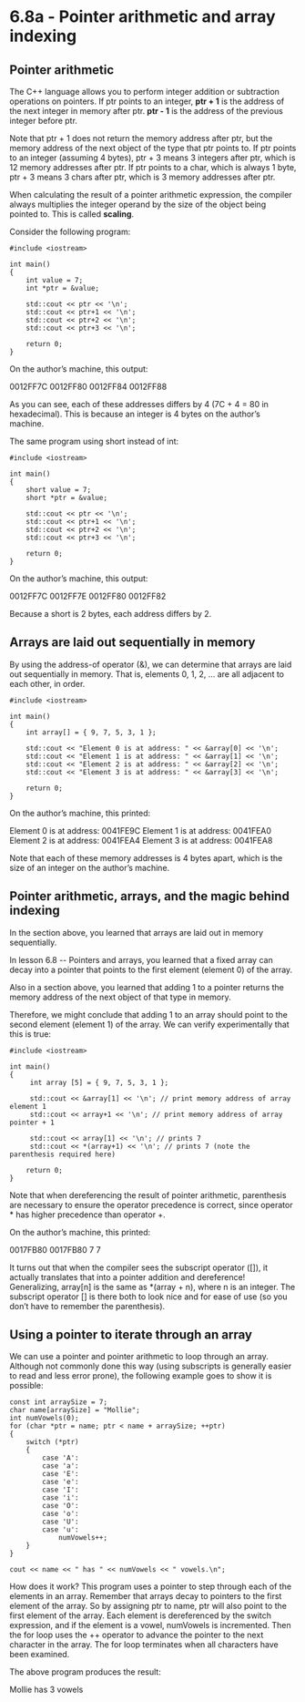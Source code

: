 
# 6.8a - Pointer arithmetic and array indexing

## Pointer arithmetic

The C++ language allows you to perform integer addition or subtraction operations on pointers. If ptr points to an integer, **ptr + 1** is the address of the next integer in memory after ptr. **ptr - 1** is the address of the previous integer before ptr.

Note that ptr + 1 does not return the memory address after ptr, but the memory address of the next object of the type that ptr points to. If ptr points to an integer (assuming 4 bytes), ptr + 3 means 3 integers after ptr, which is 12 memory addresses after ptr. If ptr points to a char, which is always 1 byte, ptr + 3 means 3 chars after ptr, which is 3 memory addresses after ptr.

When calculating the result of a pointer arithmetic expression, the compiler always multiplies the integer operand by the size of the object being pointed to. This is called **scaling**.

Consider the following program:


```
#include <iostream>

int main()
{
    int value = 7;
    int *ptr = &value;

    std::cout << ptr << '\n';
    std::cout << ptr+1 << '\n';
    std::cout << ptr+2 << '\n';
    std::cout << ptr+3 << '\n';

    return 0;
}
```

On the author’s machine, this output:

0012FF7C
0012FF80
0012FF84
0012FF88

As you can see, each of these addresses differs by 4 (7C + 4 = 80 in hexadecimal). This is because an integer is 4 bytes on the author’s machine.

The same program using short instead of int:

```
#include <iostream>

int main()
{
    short value = 7;
    short *ptr = &value;

    std::cout << ptr << '\n';
    std::cout << ptr+1 << '\n';
    std::cout << ptr+2 << '\n';
    std::cout << ptr+3 << '\n';

    return 0;
}
```

On the author’s machine, this output:

0012FF7C
0012FF7E
0012FF80
0012FF82

Because a short is 2 bytes, each address differs by 2.


## Arrays are laid out sequentially in memory

By using the address-of operator (&), we can determine that arrays are laid out sequentially in memory. That is, elements 0, 1, 2, … are all adjacent to each other, in order.

```
#include <iostream>

int main()
{
    int array[] = { 9, 7, 5, 3, 1 };

    std::cout << "Element 0 is at address: " << &array[0] << '\n';
    std::cout << "Element 1 is at address: " << &array[1] << '\n';
    std::cout << "Element 2 is at address: " << &array[2] << '\n';
    std::cout << "Element 3 is at address: " << &array[3] << '\n';

    return 0;
}
```

On the author’s machine, this printed:

Element 0 is at address: 0041FE9C
Element 1 is at address: 0041FEA0
Element 2 is at address: 0041FEA4
Element 3 is at address: 0041FEA8

Note that each of these memory addresses is 4 bytes apart, which is the size of an integer on the author’s machine.


## Pointer arithmetic, arrays, and the magic behind indexing

In the section above, you learned that arrays are laid out in memory sequentially.

In lesson 6.8 -- Pointers and arrays, you learned that a fixed array can decay into a pointer that points to the first element (element 0) of the array.

Also in a section above, you learned that adding 1 to a pointer returns the memory address of the next object of that type in memory.

Therefore, we might conclude that adding 1 to an array should point to the second element (element 1) of the array. We can verify experimentally that this is true:

```
#include <iostream>

int main()
{
     int array [5] = { 9, 7, 5, 3, 1 };

     std::cout << &array[1] << '\n'; // print memory address of array element 1
     std::cout << array+1 << '\n'; // print memory address of array pointer + 1

     std::cout << array[1] << '\n'; // prints 7
     std::cout << *(array+1) << '\n'; // prints 7 (note the parenthesis required here)

    return 0;
}
```

Note that when dereferencing the result of pointer arithmetic, parenthesis are necessary to ensure the operator precedence is correct, since operator * has higher precedence than operator +.

On the author’s machine, this printed:

0017FB80
0017FB80
7
7

It turns out that when the compiler sees the subscript operator ([]), it actually translates that into a pointer addition and dereference! Generalizing, array[n] is the same as *(array + n), where n is an integer. The subscript operator [] is there both to look nice and for ease of use (so you don’t have to remember the parenthesis).


## Using a pointer to iterate through an array

We can use a pointer and pointer arithmetic to loop through an array. Although not commonly done this way (using subscripts is generally easier to read and less error prone), the following example goes to show it is possible:

```
const int arraySize = 7;
char name[arraySize] = "Mollie";
int numVowels(0);
for (char *ptr = name; ptr < name + arraySize; ++ptr)
{
    switch (*ptr)
    {
        case 'A':
        case 'a':
        case 'E':
        case 'e':
        case 'I':
        case 'i':
        case 'O':
        case 'o':
        case 'U':
        case 'u':
            numVowels++;
    }
}

cout << name << " has " << numVowels << " vowels.\n";
```

How does it work? This program uses a pointer to step through each of the elements in an array. Remember that arrays decay to pointers to the first element of the array. So by assigning ptr to name, ptr will also point to the first element of the array. Each element is dereferenced by the switch expression, and if the element is a vowel, numVowels is incremented. Then the for loop uses the ++ operator to advance the pointer to the next character in the array. The for loop terminates when all characters have been examined.

The above program produces the result:

Mollie has 3 vowels
